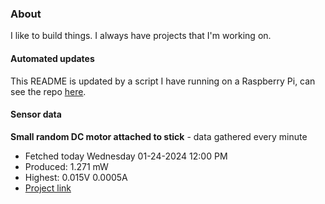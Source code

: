 ### About
I like to build things. I always have projects that I'm working on.

#### Automated updates
This README is updated by a script I have running on a Raspberry Pi, can see the repo [here](https://github.com/jdc-cunningham/raspi-git-repo-updater).

#### Sensor data


**Small random DC motor attached to stick** - data gathered every minute
- Fetched today Wednesday 01-24-2024 12:00 PM
- Produced: 1.271 mW
- Highest: 0.015V 0.0005A
- [Project link](https://github.com/jdc-cunningham/turbine-raspi)